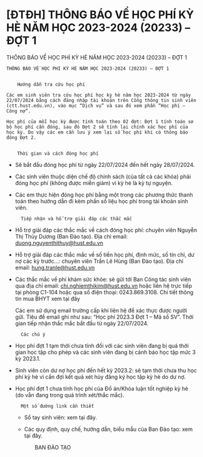 # [ĐTĐH] THÔNG BÁO VỀ HỌC PHÍ KỲ HÈ NĂM HỌC 2023-2024 (20233) – ĐỢT 1

THÔNG BÁO VỀ HỌC PHÍ KỲ HÈ NĂM HỌC 2023-2024 (20233) – ĐỢT 1
        
	THÔNG BÁO VỀ HỌC PHÍ KỲ HÈ NĂM HỌC 2023-2024 (20233) – ĐỢT 1

	
		Hướng dẫn tra cứu học phí

	Các em sinh viên tra cứu học phí học kỳ hè năm học 2023-2024 từ ngày 22/07/2024 bằng cách đăng nhập tài khoản trên Cổng thông tin sinh viên (ctt.hust.edu.vn), vào mục “Dịch vụ” và sau đó xem phần “Học phí – Công nợ”.

	Học phí của mỗi học kỳ được tính toán theo 02 đợt: Đợt 1 tính toán sơ bộ học phí cần đóng, sau đó Đợt 2 sẽ tính lại chính xác học phí của học kỳ. Do vậy các em cần lưu ý xem lại số học phí khi có thông báo đóng Đợt 2.

	
		Thời gian và cách đóng học phí
- Sẽ bắt đầu đóng học phí từ ngày 22/07/2024 đến hết ngày 28/07/2024.
- Các sinh viên thuộc diện chế độ chính sách (của tất cả các khóa) phải đóng học phí (không được miễn giảm) vì kỳ hè là kỳ tự nguyện.
- Các em thực hiện đóng học phí bằng một trong các phương thức thanh toán theo hướng dẫn đi kèm phần số liệu học phí trong tài khoản sinh viên.

	
		Tiếp nhận và hỗ trợ giải đáp các thắc mắc
- Hỗ trợ giải đáp các thắc mắc về cách đóng học phí: chuyên viên Nguyễn Thị Thùy Dương (Ban Đào tạo). Địa chỉ email: duong.nguyenthithuy@hust.edu.vn
- Hỗ trợ giải đáp các thắc mắc về số tiền học phí, định mức, số tín chỉ, dư nợ các kỳ trước…: chuyên viên Trần Lê Hùng (Ban Đào tạo). Địa chỉ email: hung.tranle@hust.edu.vn
- Các thắc mắc về phí khám sức khỏe: sẽ gửi tới Ban Công tác sinh viên qua địa chỉ email: chi.nghiemthikim@hust.edu.vn hoặc liên hệ trực tiếp tại phòng C1-104 hoặc qua số điện thoại: 0243.869.3108. Chi tiết thông tin mua BHYT xem tại đây

	Các em sử dụng email trường cấp khi liên hệ để xác thực được người gửi. Tiêu đề email ghi như sau: “Học phí 2023.3 Đợt 1 – Mã số SV”. Thời gian tiếp nhận thắc mắc bắt đầu từ ngày 22/07/2024.

	
		Các chú ý
- Học phí đợt 1 tạm thời chưa tính đối với các sinh viên đang bị quá thời gian học tập cho phép và các sinh viên đang bị cảnh báo học tập mức 3 kỳ 2023.1.
- Sinh viên còn dư nợ học phí đến hết kỳ 2023.2: sẽ tạm thời chưa thu học phí kỳ hè vì cần đợi kết quả xét hủy đăng ký học tập kỳ hè do dư nợ.
- Học phí đợt 1 chưa tính học phí của Đồ án/Khóa luận tốt nghiệp kỳ hè (do vẫn đang trong quá trình xét/thắc mắc).

	
		Một số đường link cần thiết

	+ Sổ tay sinh viên: xem tại đây.

	+ Các quy định, quy chế, hướng dẫn, biểu mẫu của Ban Đào tạo: xem tại đây.

	             BAN ĐÀO TẠO